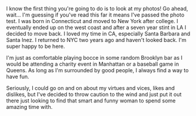 I know the first thing you're going to do is to look at my photos! Go ahead, wait... I'm guessing if you've read this far it means I've passed the photo test. I was born in Connecticut and moved to New York after college. I eventually ended up on the west coast and after a seven year stint in LA I decided to move back. I loved my time in CA, especially Santa Barbara and Santa Inez. I returned to NYC two years ago and haven't looked back. I'm super happy to be here. 

I'm just as comfortable playing bocce in some random Brooklyn bar as I would be attending a charity event in Manhattan or a baseball game in Queens. As long as I'm surrounded by good people, I always find a way to have fun. 

Seriously, I could go on and on about my virtues and vices, likes and dislikes, but I've decided to throw caution to the wind and just put it out there just looking to find that smart and funny woman to spend some amazing time with. 


